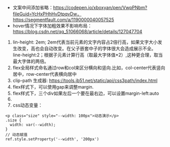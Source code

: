 * 文案中间添加省略：https://codepen.io/xboxyan/pen/VwpPNbm?fileGuid=YcHxPHhHvDtpqvDw，https://segmentfault.com/a/1190000040057525
* hover情况下字体加粗效果不影响布局：https://blog.csdn.net/qq_51066068/article/details/127047704

1. lin-height: 2em; 2em代表当前元素的文字内容占2倍行高，如果文字大小发生改变，高也会自动改变。在父子嵌套中子的字体很大会造成展示不全。
   line-height:2；根据子元素计算行高（取最大字体值*2）,这种更合理，取当最大字体的两倍。
2. flex全局样式命名通过row和col来区分横向和竖向.比如，col-center代表竖向居中，row-center代表横向居中
3. clip-path 生成器: https://tools.jb51.net/static/api/css3path/index.html
4. flex样式下，可以使用gap来调整margin.
5. flex样式下，三个div如果左后一个要在最右边，可以设置margin-left:auto
6.
7. css动态变量：

```
<p class="size" style="--width: 100px">动态演示</p>
.size {
  width: var(--width);
}
// 动态赋值
ref.style.setProperty('--width', '200px')
```
